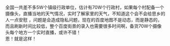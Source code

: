 全国一共差不多5W个镇级行政单位，估计有70W个行政村，如果每个村配备一个摄像头，直播当地的天气情况，实时了解家里的天气，不知道这个会不会给思乡的人一点安慰
，问题是会造成隐私问题，现在的百度地图不是动态，而是静态的，而且刷新时间比较低，整个百度街景的录入也需要很多时间啊，备货70W个摄像头每个地方一个实时直播，或许不错！  
恩！就是这样！
